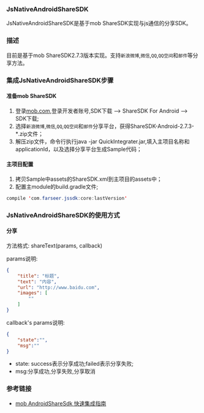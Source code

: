 ### JsNativeAndroidShareSDK

JsNativeAndroidShareSDK是基于mob ShareSDK实现与js通信的分享SDK。

### 描述

目前是基于mob ShareSDK2.7.3版本实现。支持`新浪微博`,`微信`,`QQ`,`QQ空间`和`邮件`等分享方法。
 

### 集成JsNativeAndroidShareSDK步骤

#### 准备mob ShareSDK
1. 登录[mob.com](http://www.mob.com/),登录开发者账号,SDK下载 --> ShareSDK For Android --> SDK下载;
2. 选择`新浪微博`,`微信`,`QQ`,`QQ空间`和`邮件`分享平台，获得ShareSDK-Android-2.7.3-*.zip文件；
3. 解压zip文件，命令行执行java -jar QuickIntegrater.jar,填入主项目名称和applicationId，以及选择分享平台生成Sample代码；

#### 主项目配置

1. 拷贝Sample中assets的ShareSDK.xml到主项目的assets中；
2. 配置主module的build.gradle文件;

``` java
compile 'com.farseer.jssdk:core:lastVersion'
```
    
### JsNativeAndroidShareSDK的使用方式


#### 分享
方法格式:
shareText(params, callback)

params说明:
``` json
{
    "title": "标题",
    "text": "内容",
    "url": "http://www.baidu.com",
    "images": [
        ""
    ]
}
```

callback's params说明:
``` json
{
    "state":"",
    "msg":""
}
```

* state: success表示分享成功;failed表示分享失败;
* msg:分享成功,分享失败,分享取消


### 参考链接

* [mob AndroidShareSdk 快速集成指南](http://wiki.mob.com/android_%E5%BF%AB%E9%80%9F%E9%9B%86%E6%88%90%E6%8C%87%E5%8D%97/)

 